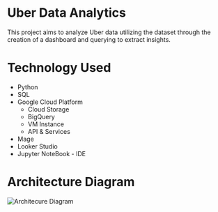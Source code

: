 # Uber Data Analytics 
This project aims to analyze Uber data utilizing the dataset through the creation of a dashboard and querying to extract insights.

# Technology Used
- Python
- SQL
- Google Cloud Platform
  - Cloud Storage
  - BigQuery
  - VM Instance
  - API & Services
- Mage
- Looker Studio
- Jupyter NoteBook - IDE

  
# Architecture Diagram

![Architecure Diagram](https://github.com/nikitadevendran/kafka-stock-market/assets/100458176/676f28d4-0a82-4f5b-b64c-8f76379e83a7)


